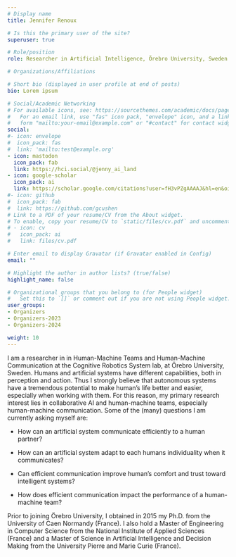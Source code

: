 ```yaml
---
# Display name
title: Jennifer Renoux

# Is this the primary user of the site?
superuser: true

# Role/position
role: Researcher in Artificial Intelligence, Örebro University, Sweden

# Organizations/Affiliations

# Short bio (displayed in user profile at end of posts)
bio: Lorem ipsum

# Social/Academic Networking
# For available icons, see: https://sourcethemes.com/academic/docs/page-builder/#icons
#   For an email link, use "fas" icon pack, "envelope" icon, and a link in the
#   form "mailto:your-email@example.com" or "#contact" for contact widget.
social:
#- icon: envelope
#  icon_pack: fas
#  link: 'mailto:test@example.org'
- icon: mastodon
  icon_pack: fab
  link: https://hci.social/@jenny_ai_land
- icon: google-scholar
  icon_pack: ai
  link: https://scholar.google.com/citations?user=fH3vPZgAAAAJ&hl=en&oi=ao
#- icon: github
#  icon_pack: fab
#  link: https://github.com/gcushen
# Link to a PDF of your resume/CV from the About widget.
# To enable, copy your resume/CV to `static/files/cv.pdf` and uncomment the lines below.
# - icon: cv
#   icon_pack: ai
#   link: files/cv.pdf

# Enter email to display Gravatar (if Gravatar enabled in Config)
email: ""

# Highlight the author in author lists? (true/false)
highlight_name: false

# Organizational groups that you belong to (for People widget)
#   Set this to `[]` or comment out if you are not using People widget.
user_groups:
- Organizers
- Organizers-2023
- Organizers-2024

weight: 10
---
```


I am a researcher in  in Human-Machine Teams and Human-Machine Communication at the Cognitive Robotics System lab, at Örebro University, Sweden. Humans and artificial systems have different capabilities, both in perception and action. Thus I strongly believe that autonomous systems have a tremendous potential to make human’s life better and easier, especially when working with them. For this reason, my primary research interest lies in collaborative AI and human-machine teams, especially human-machine communication. Some of the (many) questions I am currently asking myself are:

* How can an artificial system communicate efficiently to a human partner?

* How can an artificial system adapt to each humans individuality when it communicates?

* Can efficient communication improve human’s comfort and trust toward intelligent systems?

* How does efficient communication impact the performance of a human-machine team? 

Prior to joining Örebro University, I obtained in 2015 my Ph.D. from the University of Caen Normandy (France). I also hold a Master of Engineering in Computer Science from the National Institute of Applied Sciences (France) and a Master of Science in Artificial Intelligence and Decision Making from the University Pierre and Marie Curie (France). 


